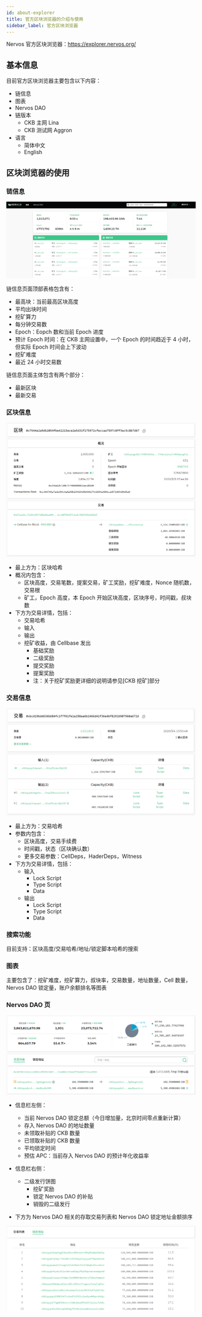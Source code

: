 ```yaml
---
id: about-explorer
title: 官方区块浏览器的介绍与使用
sidebar_label: 官方区块浏览器
---
```


Nervos 官方区块浏览器：https://explorer.nervos.org/

## 基本信息

目前官方区块浏览器主要包含以下内容：

* 链信息
* 图表
* Nervos DAO
* 链版本
    * CKB 主网 Lina
    * CKB 测试网 Aggron
* 语言
    * 简体中文
    * English

## 区块浏览器的使用

### 链信息

![explorer-info](images/explorer-info.png)

链信息页面顶部表格包含有：
* 最高块：当前最高区块高度
* 平均出块时间
* 挖矿算力
* 每分钟交易数
* Epoch：Eopch 数和当前 Epoch 进度
* 预计 Epoch 时间：在 CKB 主网设置中，一个 Epoch 的时间趋近于 4 小时，但实际 Epoch 时间会上下波动
* 挖矿难度
* 最近 24 小时交易数

链信息页面主体包含有两个部分：
* 最新区块
* 最新交易

### 区块信息

![block-info](images/block-info.png)

* 最上方为：区块哈希
* 概况内包含：
    * 区块高度，交易笔数，提案交易，矿工奖励，挖矿难度，Nonce 随机数，交易根
    * 矿工，Epoch 高度，本 Epoch 开始区块高度，区块序号，时间戳，叔块数
* 下方为交易详情，包括：
    * 交易哈希
    * 输入
    * 输出
    * 挖矿收益，由 Cellbase 发出
        * 基础奖励
        * 二级奖励
        * 提交奖励
        * 提案奖励
        * 注：关于挖矿奖励更详细的说明请参见[CKB 挖矿]部分

### 交易信息

![tx-info](images/tx-info.png)

* 最上方为：交易哈希
* 参数内包含：
    * 区块高度，交易手续费
    * 时间戳，状态（区块确认数）
    * 更多交易参数：CellDeps，HaderDeps，Witness
* 下方为交易详情，包括：
    * 输入
        * Lock Script
        * Type Script
        * Data
    * 输出
        * Lock Script
        * Type Script
        * Data


### 搜索功能

目前支持：区块高度/交易哈希/地址/锁定脚本哈希的搜索

### 图表

主要包含了：挖矿难度，挖矿算力，叔块率，交易数量，地址数量，Cell 数量，Nervos DAO 锁定量，账户余额排名等图表

### Nervos DAO 页

![dao-info](images/dao-info.png)

* 信息栏左侧：
    * 当前 Nervos DAO 锁定总额（今日增加量，北京时间零点重新计算）
    * 存入 Nervos DAO 的地址数量
    * 未领取补贴的 CKB 数量
    * 已领取补贴的 CKB 数量
    * 平均锁定时间
    * 预估 APC：当前存入 Nervos DAO 的预计年化收益率
* 信息栏右侧：
    * 二级发行饼图
        * 挖矿奖励
        * 锁定 Nervos DAO 的补贴
        * 销毁的二级发行

* 下方为 Nervos DAO 相关的存取交易列表和 Nervos DAO 锁定地址金额排序

![dao-info2](images/dao-info2.png)






